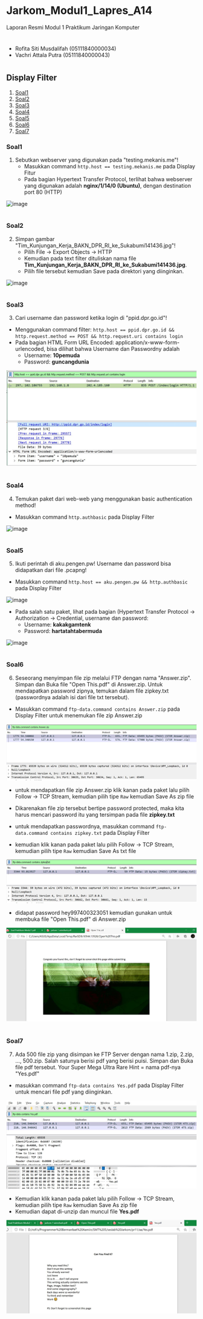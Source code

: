 # Jarkom_Modul1_Lapres_A14
Laporan Resmi Modul 1 Praktikum Jaringan Komputer
#
- Rofita Siti Musdalifah    (05111840000034)
- Vachri Attala Putra       (05111840000043)
#
## Display Filter
1. [Soal1](#soal1)
2. [Soal2](#soal2)
3. [Soal3](#soal3)
4. [Soal4](#soal4)
5. [Soal5](#soal5)
6. [Soal6](#soal6)
7. [Soal7](#soal7)


### Soal1
1.	Sebutkan webserver yang digunakan pada "testing.mekanis.me"!
    -	Masukkan command ```http.host == testing.mekanis.me``` pada Display Fitur 
    -	Pada bagian Hypertext Transfer Protocol, terlihat bahwa webserver yang digunakan adalah **nginx/1/14/0 (Ubuntu)**, dengan destination port 80 (HTTP)

![image](1.jpeg)
#

### Soal2
2.	Simpan gambar "Tim_Kunjungan_Kerja_BAKN_DPR_RI_ke_Sukabumi141436.jpg"!
    -	Pilih File -> Export Objects -> HTTP
    -	Kemudian pada text filter dituliskan nama file **Tim_Kunjungan_Kerja_BAKN_DPR_RI_ke_Sukabumi141436.jpg**.
    -	Pilih file tersebut kemudian Save pada direktori yang diinginkan.

![image](2.jpeg)
#

### Soal3
3.	Cari username dan password ketika login di "ppid.dpr.go.id"!
-	Menggunakan command filter: ```http.host == ppid.dpr.go.id && http.request.method == POST && http.request.uri contains login ```
-   Pada bagian HTML Form URL Encoded: application/x-www-form-urlencoded, bisa dilihat bahwa Username dan Passwordny adalah
    -	Username: **10pemuda**
    -	Password: **guncangdunia**

![image](3.jpeg)
#

### Soal4
4.	Temukan paket dari web-web yang menggunakan basic authentication method!
-	Masukkan command ```http.authbasic``` pada Display Filter

![image](4.jpeg)
#

### Soal5
5.	Ikuti perintah di aku.pengen.pw! Username dan password bisa didapatkan dari file .pcapng!
- Masukkan command ```http.host == aku.pengen.pw && http.authbasic``` pada Display Filter

![image](5.jpeg)

- Pada salah satu paket, lihat pada bagian (Hypertext Transfer Protocol -> Authorization ->  Credential, username dan password:
    - Username: **kakakgamtenk**
    - Password: **hartatahtabermuda**

![image](5.jpeg)
#

### Soal6
6.	Seseorang menyimpan file zip melalui FTP dengan nama "Answer.zip". Simpan dan Buka file "Open This.pdf" di Answer.zip. Untuk mendapatkan password zipnya, temukan dalam file zipkey.txt (passwordnya adalah isi dari file txt tersebut).
- Masukkan command ```ftp-data.command contains Answer.zip``` pada Display Filter untuk menemukan file zip Answer.zip

![image](6.jpg)

- untuk mendapatkan file zip Answer.zip klik kanan pada paket lalu pilih Follow -> TCP Stream, kemudian pilih tipe ```Raw``` kemudian Save As zip file
- Dikarenakan file zip tersebut bertipe password protected, maka kita harus mencari password itu yang tersimpan pada file **zipkey.txt**

- untuk mendapatkan passwordnya, masukkan command ```ftp-data.command contains zipkey.txt``` pada Display Filter
- kemudian klik kanan pada paket lalu pilih Follow -> TCP Stream, kemudian pilih tipe ```Raw``` kemudian Save As txt file

![image](6pass.jpg)

- didapat password hey997400323051 kemudian gunakan untuk membuka file "Open This.pdf" di Answer.zip

![image](6kocheng.jpg)
#

### Soal7
7.	Ada 500 file zip yang disimpan ke FTP Server dengan nama 1.zip, 2.zip, ..., 500.zip. Salah satunya berisi pdf yang berisi puisi. Simpan dan Buka file pdf tersebut.
Your Super Mega Ultra Rare Hint = nama pdf-nya "Yes.pdf"
-	masukkan command ```ftp-data contains Yes.pdf``` pada Display Filter untuk mencari file pdf yang diinginkan.

![image](7filter.jpg)

-	Kemudian klik kanan pada paket lalu pilih Follow -> TCP Stream, kemudian pilih tipe ```Raw``` kemudian Save As zip file
-	Kemudian dapat di-unzip dan muncul file **Yes.pdf**

![image](7.jpg)
#


